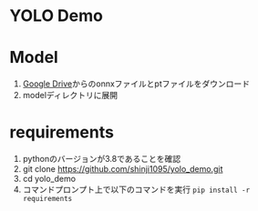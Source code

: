 # YOLO Demo

# Model
1. [Google Drive](https://drive.google.com/drive/folders/1Qn1gi3lDGF1bG8eht6gr52rEWwN4zFg5?usp=sharing)からのonnxファイルとptファイルをダウンロード
2. modelディレクトリに展開

# requirements
1. pythonのバージョンが3.8であることを確認
2. git clone https://github.com/shinji1095/yolo_demo.git
3. cd yolo_demo
4. コマンドプロンプト上で以下のコマンドを実行
`pip install -r requirements`
